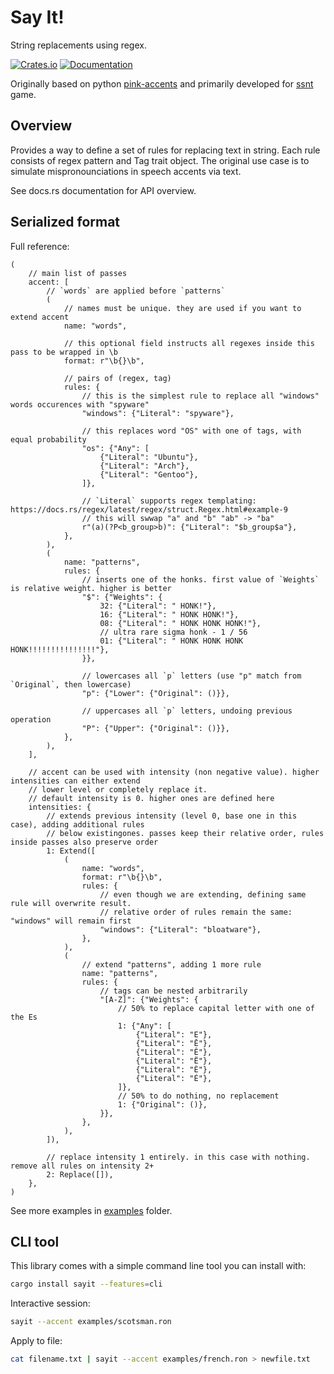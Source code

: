 # Say It!

String replacements using regex.

[![Crates.io](https://img.shields.io/crates/v/sayit)](https://crates.io/crates/sayit)
[![Documentation](https://docs.rs/sayit/badge.svg)](https://docs.rs/sayit)

Originally based on python [pink-accents](https://git.based.computer/fogapod/pink-accents) and primarily developed for [ssnt](https://github.com/SS-NT/ssnt/tree/main) game.

## Overview

Provides a way to define a set of rules for replacing text in string. Each rule consists of
regex pattern and Tag trait object. The original use case is to simulate
mispronounciations in speech accents via text.

See docs.rs documentation for API overview.

## Serialized format

Full reference:

```ron
(
    // main list of passes
    accent: [
        // `words` are applied before `patterns`
        (
            // names must be unique. they are used if you want to extend accent
            name: "words",

            // this optional field instructs all regexes inside this pass to be wrapped in \b
            format: r"\b{}\b",

            // pairs of (regex, tag)
            rules: {
                // this is the simplest rule to replace all "windows" words occurences with "spyware"
                "windows": {"Literal": "spyware"},

                // this replaces word "OS" with one of tags, with equal probability
                "os": {"Any": [
                    {"Literal": "Ubuntu"},
                    {"Literal": "Arch"},
                    {"Literal": "Gentoo"},
                ]},

                // `Literal` supports regex templating: https://docs.rs/regex/latest/regex/struct.Regex.html#example-9
                // this will swwap "a" and "b" "ab" -> "ba"
                r"(a)(?P<b_group>b)": {"Literal": "$b_group$a"},
            },
        ),
        (
            name: "patterns",
            rules: {
                // inserts one of the honks. first value of `Weights` is relative weight. higher is better
                "$": {"Weights": {
                    32: {"Literal": " HONK!"},
                    16: {"Literal": " HONK HONK!"},
                    08: {"Literal": " HONK HONK HONK!"},
                    // ultra rare sigma honk - 1 / 56
                    01: {"Literal": " HONK HONK HONK HONK!!!!!!!!!!!!!!!"},
                }},

                // lowercases all `p` letters (use "p" match from `Original`, then lowercase)
                "p": {"Lower": {"Original": ()}},

                // uppercases all `p` letters, undoing previous operation
                "P": {"Upper": {"Original": ()}},
            },
        ),
    ],

    // accent can be used with intensity (non negative value). higher intensities can either extend
    // lower level or completely replace it.
    // default intensity is 0. higher ones are defined here
    intensities: {
        // extends previous intensity (level 0, base one in this case), adding additional rules
        // below existingones. passes keep their relative order, rules inside passes also preserve order
        1: Extend([
            (
                name: "words",
                format: r"\b{}\b",
                rules: {
                    // even though we are extending, defining same rule will overwrite result.
                    // relative order of rules remain the same: "windows" will remain first
                    "windows": {"Literal": "bloatware"},
                },
            ),
            (
                // extend "patterns", adding 1 more rule
                name: "patterns",
                rules: {
                    // tags can be nested arbitrarily
                    "[A-Z]": {"Weights": {
                        // 50% to replace capital letter with one of the Es
                        1: {"Any": [
                            {"Literal": "E"},
                            {"Literal": "Ē"},
                            {"Literal": "Ê"},
                            {"Literal": "Ë"},
                            {"Literal": "È"},
                            {"Literal": "É"},
                        ]},
                        // 50% to do nothing, no replacement
                        1: {"Original": ()},
                    }},
                },
            ),
        ]),

        // replace intensity 1 entirely. in this case with nothing. remove all rules on intensity 2+
        2: Replace([]),
    },
)
```

See more examples in [examples](examples) folder.

## CLI tool

This library comes with a simple command line tool you can install with:

```sh
cargo install sayit --features=cli
```

Interactive session:

```sh
sayit --accent examples/scotsman.ron
```

Apply to file:

```sh
cat filename.txt | sayit --accent examples/french.ron > newfile.txt
```
